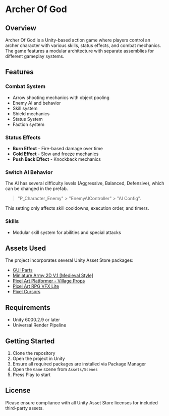 # Archer Of God

## Overview

Archer Of God is a Unity-based action game where players control an archer character with various skills, status effects, and combat mechanics. The game features a modular architecture with separate assemblies for different gameplay systems.

## Features

### Combat System
- Arrow shooting mechanics with object pooling
- Enemy AI and behavior
- Skill system
- Shield mechanics
- Status System
- Faction system

### Status Effects
- **Burn Effect** - Fire-based damage over time
- **Cold Effect** - Slow and freeze mechanics
- **Push Back Effect** - Knockback mechanics

### Switch AI Behavior
The AI ​​has several difficulty levels (Aggressive, Balanced, Defensive), which can be changed in the prefab.
> "P_Character_Enemy" > "EnemyAIController" > "AI Config".

This setting only affects skill cooldowns, execution order, and timers.

### Skills
- Modular skill system for abilities and special attacks

## Assets Used

The project incorporates several Unity Asset Store packages:

- [GUI Parts](https://assetstore.unity.com/packages/p/gui-parts-159068)
- [Miniature Army 2D V.1 [Medieval Style]](https://assetstore.unity.com/packages/2d/characters/miniature-army-2d-v-1-medieval-style-72935)
- [Pixel Art Platformer - Village Props](https://assetstore.unity.com/packages/2d/environments/pixel-art-platformer-village-props-166114)
- [Pixel Art RPG VFX Lite](https://assetstore.unity.com/packages/vfx/particles/pixel-art-rpg-vfx-lite-311145)
- [Pixel Cursors](https://assetstore.unity.com/packages/2d/gui/icons/pixel-cursors-109256)

## Requirements

- Unity 6000.2.9 or later
- Universal Render Pipeline

## Getting Started

1. Clone the repository
2. Open the project in Unity
3. Ensure all required packages are installed via Package Manager
4. Open the `Game` scene from `Assets/Scenes`
5. Press Play to start

## License

Please ensure compliance with all Unity Asset Store licenses for included third-party assets.
